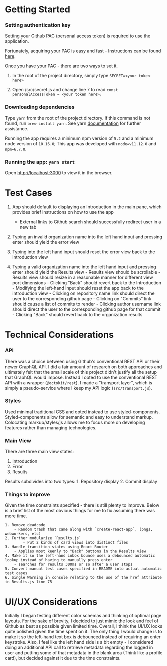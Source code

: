 # Getting Started

### Setting authentication key

Setting your Github PAC (personal access token) is required to use the application.

Fortunately, acquiring your PAC is easy and fast - Instructions can be found [here](https://docs.github.com/en/github/authenticating-to-github/creating-a-personal-access-token).

Once you have your PAC - there are two ways to set it.

1. In the root of the project directory, simply type  `SECRET=<your token here>`

2. Open /src/secret.js and change line 7 to read `const personalAccessToken = <your token here>;`


### Downloading dependencies

Type `yarn` from the root of the project directory. If this command is not found, run `brew install yarn`. See yarn [documentation](https://classic.yarnpkg.com/en/docs/install/#mac-stable) for further assistance. 


Running the app requires a minimum npm version of `5.2` and a minimum node version of `10.16.0`; This app was developed with `node=v11.12.0` and `npm=6.7.0`. 



### Running the app: `yarn start`

Open [http://localhost:3000](http://localhost:3000) to view it in the browser.



# Test Cases

1. App should default to displaying an Introduction in the main pane, which provides brief instructions on how to use the app
	- External links to Github search should successfully redirect user in a new tab

2. Typing an invalid organization name into the left hand input and pressing enter should yield the error view

3. Typing into the left hand input should reset the error view back to the introduction view

4. Typing a valid organization name into the left hand input and pressing enter should yield the Results view
		- Results view should be scrollable
		- Results view should resize in a reasonable manner for different view port dimensions
		- Clicking "Back" should revert back to the Introduction
		- Modifying the left-hand input should reset the app back to the introduction view
		- Clicking on repository name link should direct the user to the corresponding github page
		- Clicking on "Commits" link should cause a list of commits to render
			- Clicking author username link should direct the user to the corresponding github page for that commit
			- Clicking "Back" should revert back to the organization results


# Technical Considerations

### API

There was a choice between using Github's conventional REST API or their newer GraphQL API. I did a fair amount of research on both approaches and ultimately felt that the small scale of this project didn't justify all the setup that GraphQL would impose. Instead I opted to use the conventional REST API with a wrapper (`@octokit/rest`). I made a "transport layer", which is simply a pseudo-service where I keep my API logic (`src/transport.js`).

### Styles

Used minimal traditional CSS and opted instead to use styled-components. Styled-components allow for semantic and easy to understand markup. Colocating markup/styles/js allows me to focus more on developing features rather than managing technologies. 

### Main View

There are three main view states:

1. Introduction
2. Error
3. Results

Results subdivides into two types:
	1. Repository display
	2. Commit display

### Things to improve

Given the time constraints specified - there is still plenty to improve. Below is a brief list of the most obvious things for me to fix assuming there was more time.


	1. Remove deadcode
		- Random trash that came along with `create-react-app`, (pngs, webworkers, etc)
	2. Further modularize `Results.js`
			- Put 2 kinds of card views into distinct files
	3. Handle transition states using React Router 
		- Applies most keenly to "Back" buttons in the Results view
	4. Make it so the left-hand inbox bounce uses a debounced automatic lookup instead of having to manually press enter
		- searches for results 300ms or so after a user stops
	5. Convert manual test cases specified in README into actual automatic test cases
	6. Single Warning in console relating to the use of the href attribute in Results.js line 75


# UI/UX Considerations

Initially I began testing different color schemas and thinking of optimal page layouts. For the sake of brevity, I decided to just mimic the look and feel of Github as best as possible given limited time. Overall, I think the UI/UX looks quite polished given the time spent on it. The only thing I would change is to make it so the left-hand text box is debounced instead of requiring an enter keystroke. Also, I feel like the left hand side is a bit empty - I considered doing an additional API call to retrieve metadata regarding the logged in user and putting some of that metadata in the blank area (Think like a profile card), but decided against it due to the time constraints.




